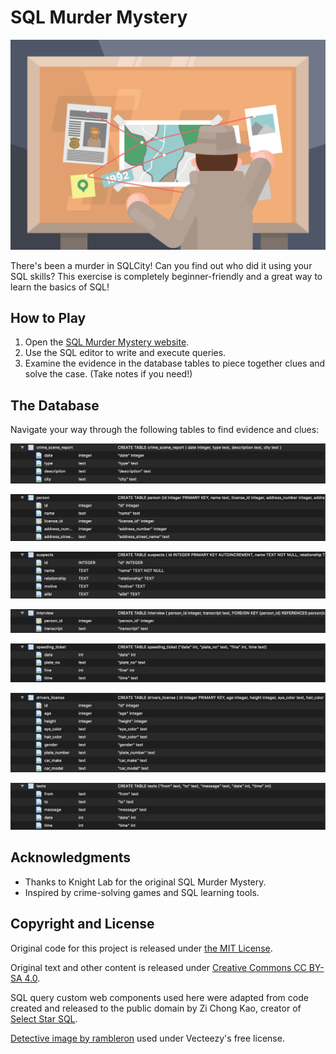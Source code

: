 # SQL Murder Mystery

![Illustration of a detective looking at evidence](174092-clue-illustration.png)

There's been a murder in SQLCity! Can you find out who did it using your SQL skills? This exercise is completely beginner-friendly and a great way to learn the basics of SQL!

## How to Play
1. Open the [SQL Murder Mystery website](https://sanasv.github.io/sql-mysteries-ieee/).
2. Use the SQL editor to write and execute queries.
3. Examine the evidence in the database tables to piece together clues and solve the case. (Take notes if you need!)

## The Database

Navigate your way through the following tables to find evidence and clues:

![crime_scene_report](crime_scene_report.png)

![person](person.png)

![suspects](suspects.png)

![interview](interview.png)

![speeding_ticket](speeding_ticket.png)

![drivers_license](drivers_license.png)

![texts](texts.png)

## Acknowledgments
- Thanks to Knight Lab for the original SQL Murder Mystery.
- Inspired by crime-solving games and SQL learning tools.

## Copyright and License
Original code for this project is released under [the MIT License](https://github.com/NUKnightLab/sql-mysteries/blob/master/LICENSE). 

Original text and other content is released under [Creative Commons CC BY-SA 4.0](https://creativecommons.org/licenses/by-sa/4.0/). 

SQL query custom web components used here were adapted from code created and released to the public domain by Zi Chong Kao, creator of [Select Star SQL](https://selectstarsql.com/).

[Detective image by rambleron](https://www.vecteezy.com/vector-art/174092-clue-illustration) used under Vecteezy's free license.
